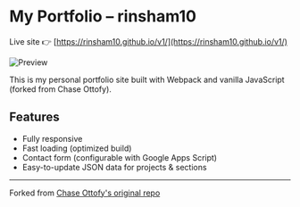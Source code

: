 # My Portfolio – rinsham10

Live site 👉 [https://rinsham10.github.io/v1/](https://rinsham10.github.io/v1/)

![Preview](/screenshots/sc.png)

This is my personal portfolio site built with Webpack and vanilla JavaScript (forked from Chase Ottofy).

## Features
- Fully responsive
- Fast loading (optimized build)
- Contact form (configurable with Google Apps Script)
- Easy-to-update JSON data for projects & sections

---

Forked from [Chase Ottofy's original repo](https://github.com/chaseottofy/portfolio)




